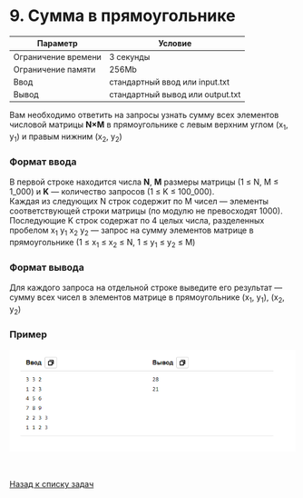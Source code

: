 # 9. Сумма в прямоугольнике

| Параметр            | Условие                          |
|---------------------|----------------------------------|
| Ограничение времени | 3 секунды                        |
| Ограничение памяти  | 256Mb                            |
| Ввод                | стандартный ввод или input.txt   |
| Вывод               | стандартный вывод или output.txt |


Вам необходимо ответить на запросы узнать сумму всех элементов числовой матрицы **N×M** 
в прямоугольнике с левым верхним углом (x<sub>1</sub>, y<sub>1</sub>) и правым нижним (x<sub>2</sub>, y<sub>2</sub>)

### Формат ввода
В первой строке находится числа **N**, **M** размеры матрицы (1 ≤ N, M ≤ 1_000) 
и **K** — количество запросов (1 ≤ K ≤ 100_000).  
Каждая из следующих N строк содержит по M чисел 
— элементы соответствующей строки матрицы (по модулю не превосходят 1000).  
Последующие K строк содержат по 4 целых числа, 
разделенных пробелом x<sub>1</sub> y<sub>1</sub> x<sub>2</sub> y<sub>2</sub> 
— запрос на сумму элементов матрице в прямоугольнике 
(1 ≤ x<sub>1</sub> ≤ x<sub>2</sub> ≤ N, 1 ≤ y<sub>1</sub> ≤ y<sub>2</sub> ≤ M)

### Формат вывода
Для каждого запроса на отдельной строке выведите его результат 
— сумму всех чисел в элементов матрице в прямоугольнике 
(x<sub>1</sub>, y<sub>1</sub>), (x<sub>2</sub>, y<sub>2</sub>)

### Пример
![img.png](img.png)


<br>

[Назад к списку задач](https://github.com/AlexAkama/yandex_algorithm/tree/main/src/main/java/training/v3b#%D0%B7%D0%B0%D0%B4%D0%B0%D1%87%D0%B8-30)